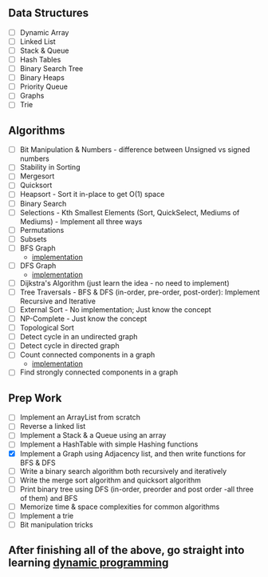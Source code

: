 ## Data Structures
- [ ] Dynamic Array
- [ ] Linked List
- [ ] Stack & Queue
- [ ] Hash Tables
- [ ] Binary Search Tree
- [ ] Binary Heaps
- [ ] Priority Queue
- [ ] Graphs
- [ ] Trie

## Algorithms

- [ ] Bit Manipulation & Numbers - difference between Unsigned vs signed numbers
- [ ] Stability in Sorting
- [ ] Mergesort
- [ ] Quicksort
- [ ] Heapsort - Sort it in-place to get O(1) space
- [ ] Binary Search
- [ ] Selections - Kth Smallest Elements (Sort, QuickSelect, Mediums of Mediums) - Implement all three ways
- [ ] Permutations
- [ ] Subsets
- [ ] BFS Graph
  - [implementation](https://github.com/SriSatyaKalyan/datastructures-algos-repo/blob/main/src/academy/learnprogramming/graphs/traversals/graphSearchBFS.java)
- [ ] DFS Graph
  - [implementation](https://github.com/SriSatyaKalyan/datastructures-algos-repo/blob/main/src/academy/learnprogramming/graphs/traversals/graphSearchDFS.java)
- [ ] Dijkstra's Algorithm (just learn the idea - no need to implement)
- [ ] Tree Traversals - BFS & DFS (in-order, pre-order, post-order): Implement Recursive and Iterative
- [ ] External Sort - No implementation; Just know the concept
- [ ] NP-Complete - Just know the concept
- [ ] Topological Sort
- [ ] Detect cycle in an undirected graph
- [ ] Detect cycle in directed graph
- [ ] Count connected components in a graph
  - [implementation](https://github.com/SriSatyaKalyan/datastructures-algos-repo/blob/main/src/academy/learnprogramming/graphs/problems/connectedComponentsGraph.java)
- [ ] Find strongly connected components in a graph

## Prep Work

- [ ] Implement an ArrayList from scratch
- [ ] Reverse a linked list
- [ ] Implement a Stack & a Queue using an array
- [ ] Implement a HashTable with simple Hashing functions
- [X] Implement a Graph using Adjacency list, and then write functions for BFS & DFS
- [ ] Write a binary search algorithm both recursively and iteratively
- [ ] Write the merge sort algorithm and quicksort algorithm
- [ ] Print binary tree using DFS (in-order, preorder and post order -all three of them) and BFS
- [ ] Memorize time & space complexities for common algorithms
- [ ] Implement a trie
- [ ] Bit manipulation tricks

## After finishing all of the above, go straight into learning [dynamic programming](https://www.youtube.com/watch?v=oBt53YbR9Kk&ab_channel=freeCodeCamp.org)